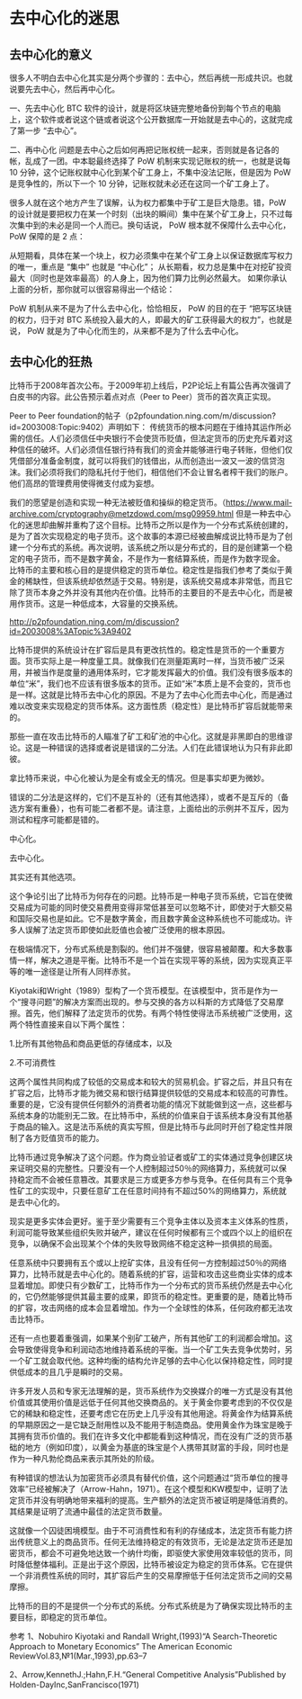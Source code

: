 # 去中心化的迷思

## 去中心化的意义
很多人不明白去中心化其实是分两个步骤的：去中心，然后再统一形成共识。也就说要先去中心，然后再中心化。

一、先去中心化
BTC 软件的设计，就是将区块链完整地备份到每个节点的电脑上，这个软件或者说这个链或者说这个公开数据库一开始就是去中心的，这就完成了第一步 “去中心”。

二、再中心化
问题是去中心之后如何再把记账权统一起来，否则就是各记各的帐，乱成了一团。中本聪最终选择了 PoW 机制来实现记账权的统一，也就是说每 10 分钟，这个记账权就中心化到某个矿工身上，不集中没法记账，但是因为 PoW 是竞争性的，所以下一个 10 分钟，记账权就未必还在这同一个矿工身上了。

很多人就在这个地方产生了误解，认为权力都集中于矿工是巨大隐患。错，PoW 的设计就是要把权力在某一个时刻（出块的瞬间）集中在某个矿工身上，只不过每次集中到的未必是同一个人而已。换句话说， PoW 根本就不保障什么去中心化， PoW 保障的是 2 点：

从短期看，具体在某一个块上，权力必须集中在某个矿工身上以保证数据库写权力的唯一，重点是 “集中” 也就是 “中心化”；
从长期看，权力总是集中在对挖矿投资最大（同时也是效率最高）的人身上，因为他们算力比例必然最大。
如果你承认上面的分析，那你就可以很容易得出一个结论：

PoW 机制从来不是为了什么去中心化，恰恰相反， PoW 的目的在于 “把写区块链的权力，归于对 BTC 系统投入最大的人，即最大的矿工获得最大的权力”，也就是说， PoW 就是为了中心化而生的，从来都不是为了什么去中心化。


## 去中心化的狂热
比特币于2008年首次公布。于2009年初上线后，P2P论坛上有篇公告再次强调了白皮书的内容。此公告预示着点对点（Peer to Peer）货币的首次真正实现。

Peer to Peer foundation的帖子（p2pfoundation.ning.com/m/discussion?id=2003008:Topic:9402）声明如下：
传统货币的根本问题在于维持其运作所必需的信任。人们必须信任中央银行不会使货币贬值，但法定货币的历史充斥着对这种信任的破坏。人们必须信任银行持有我们的资金并能够进行电子转账，但他们仅凭借部分准备金制度，就可以将我们的钱借出，从而创造出一波又一波的信贷泡沫。我们必须将我们的隐私托付于他们，相信他们不会让冒名者榨干我们的账户。他们高昂的管理费用使得微支付成为妄想。

我们的愿望是创造和实现一种无法被贬值和操纵的稳定货币。（https://www.mail-archive.com/cryptography@metzdowd.com/msg09959.html 但是一种去中心化的迷思却曲解并重构了这个目标。比特币之所以是作为一个分布式系统创建的，是为了首次实现稳定的电子货币。这个故事的本源已经被曲解成说比特币是为了创建一个分布式的系统。再次说明，该系统之所以是分布式的，目的是创建第一个稳定的电子货币，而不是数字黄金，不是作为一套结算系统，而是作为数字现金。
比特币的主要和核心目的是提供稳定的货币单位。稳定性是指我们参考了类似于黄金的稀缺性，但该系统却依然适于交易。特别是，该系统交易成本非常低，而且它除了货币本身之外并没有其他内在价值。比特币的主要目的不是去中心化，而是被用作货币。这是一种低成本，大容量的交换系统。

http://p2pfoundation.ning.com/m/discussion?id=2003008%3ATopic%3A9402

比特币提供的系统设计在扩容后是具有更改抗性的。稳定性是货币的一个重要方面。货币实际上是一种度量工具。就像我们在测量距离时一样，当货币被广泛采用，并被当作是度量的通用体系时，它才能发挥最大的价值。我们没有很多版本的单位“米”，我们也不应该有很多版本的货币。正如“米”本质上是不会变的，货币也是一样。这就是比特币去中心化的原因。不是为了去中心化而去中心化，而是通过难以改变来实现稳定的货币体系。这方面性质（稳定性）是比特币扩容后就能带来的。

那些一直在攻击比特币的人瞄准了矿工和矿池的中心化。这就是非黑即白的思维谬论。这是一种错误的选择或者说是错误的二分法。人们在此错误地认为只有非此即彼。

拿比特币来说，中心化被认为是全有或全无的情况。但是事实却更为微妙。

错误的二分法是这样的，它们不是互补的（还有其他选择），或者不是互斥的（备选方案有重叠），也有可能二者都不是。请注意，上面给出的示例并不互斥，因为测试和程序可能都是错的。

中心化。

去中心化。

其实还有其他选项。

这个争论引出了比特币为何存在的问题。比特币是一种电子货币系统，它旨在使微交易成为可能的同时使交易费用变得非常低甚至可以忽略不计，即使对于大额交易和国际交易也是如此。它不是数字黄金，而且数字黄金这种系统也不可能成功。许多人误解了法定货币即使如此贬值也会被广泛使用的根本原因。

在极端情况下，分布式系统是割裂的。他们并不强健，很容易被颠覆。和大多数事情一样，解决之道是平衡。比特币不是一个旨在实现平等的系统，因为实现真正平等的唯一途径是让所有人同样赤贫。

Kiyotaki和Wright（1989）型构了一个货币模型。在该模型中，货币是作为一个“搜寻问题”的解决方案而出现的。参与交换的各方以科斯的方式降低了交易摩擦。首先，他们解释了法定货币的优势。有两个特性使得法币系统被广泛使用，这两个特性直接来自以下两个属性：

1.比所有其他物品和商品更低的存储成本，以及

2.不可消费性

这两个属性共同构成了较低的交易成本和较大的贸易机会。扩容之后，并且只有在扩容之后，比特币才能为微交易和银行结算提供较低的交易成本和较高的可靠性。重要的是，它没有提供任何额外的消费者功能的情况下就能做到这一点，这些都与系统本身的功能别无二致。在比特币中，系统的价值来自于该系统本身没有其他基于商品的输入。这是法币系统的真实写照，但是比特币与此同时开创了稳定性并限制了各方贬值货币的能力。

比特币通过竞争解决了这个问题。作为商业验证者或矿工的实体通过竞争创建区块来证明交易的完整性。只要没有一个人控制超过50％的网络算力，系统就可以保持稳定而不会被任意篡改。其要求是三方或更多方参与竞争。在任何具有三个竞争性矿工的实现中，只要任意矿工在任意时间持有不超过50%的网络算力，系统就是去中心化的。

现实是更多实体会更好。鉴于至少需要有三个竞争主体以及资本主义体系的性质，利润可能导致某些组织失败并破产，建议在任何时候都有三个或四个以上的组织在竞争，以确保不会出现某个个体的失败导致网络不稳定这种一损俱损的局面。

任意系统中只要拥有五个或以上挖矿实体，且没有任何一方控制超过50％的网络算力，比特币就是去中心化的。随着系统的扩容，运营和攻击这些商业实体的成本显着增加。即使只有少数矿工，比特币作为一个分布式的货币系统仍然是去中心化的，它仍然能够提供其最主要的成果，即货币的稳定性。更重要的是，随着比特币的扩容，攻击网络的成本会显着增加。作为一个全球性的体系，任何政府都无法攻击比特币。

还有一点也要着重强调，如果某个别矿工破产，所有其他矿工的利润都会增加。这会导致使得竞争和利润动态地维持着系统的平衡。当一个矿工失去竞争优势时，另一个矿工就会取代他。这种均衡的结构允许足够的去中心化以保持稳定性，同时提供低成本的且几乎是瞬时的交易。

许多开发人员和专家无法理解的是，货币系统作为交换媒介的唯一方式是没有其他价值或其使用价值是远低于任何其他交换商品的。关于黄金你要考虑到的不仅仅是它的稀缺和稳定性，还要考虑它在历史上几乎没有其他用途。将黄金作为结算系统的早期原因之一是它缺乏耐用性以及不能用于制造商品。使用黄金作为珠宝是晚于其拥有货币价值的。我们在许多文化中都能看到这种情况，而在没有广泛的货币基础的地方（例如印度），以黄金为基底的珠宝是个人携带其财富的手段，同时也是作为一种凡勃伦商品来表示其所处的阶级。

有种错误的想法认为加密货币必须具有替代价值，这个问题通过“货币单位的搜寻效率”已经被解决了（Arrow-Hahn，1971）。在这个模型和KW模型中，证明了法定货币并没有明确地带来福利的提高。生产额外的法定货币被证明是降低消费的。其结果是证明了流通中最佳的法定货币数量。

这就像一个囚徒困境模型。由于不可消费性和有利的存储成本，法定货币有能力挤出传统意义上的商品货币。任何无法维持稳定的有效货币，无论是法定货币还是加密货币，都会不可避免地达致一个纳什均衡，即驱使大家使用效率较低的货币，同时降低整体福利。正是出于这个原因，比特币被设定为稳定的货币体系。它在提供一个非消费性系统的同时，其扩容后产生的交易摩擦低于任何法定货币之间的交易摩擦。

比特币的目的不是提供一个分布式的系统。分布式系统是为了确保实现比特币的主要目标，即稳定的货币单位。

参考
1、Nobuhiro Kiyotaki and Randall Wright,(1993)“A Search-Theoretic Approach to Monetary Economics” The American Economic ReviewVol.83,№1(Mar.,1993),pp.63–7

2、Arrow,KennethJ.;Hahn,F.H.“General Competitive Analysis”Published by Holden-DayInc,SanFrancisco(1971)
